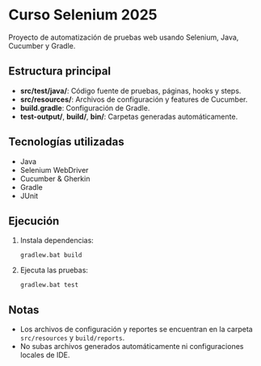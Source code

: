 # Curso Selenium 2025

Proyecto de automatización de pruebas web usando Selenium, Java, Cucumber y Gradle.

## Estructura principal
- **src/test/java/**: Código fuente de pruebas, páginas, hooks y steps.
- **src/resources/**: Archivos de configuración y features de Cucumber.
- **build.gradle**: Configuración de Gradle.
- **test-output/**, **build/**, **bin/**: Carpetas generadas automáticamente.

## Tecnologías utilizadas
- Java
- Selenium WebDriver
- Cucumber & Gherkin
- Gradle
- JUnit

## Ejecución

1. Instala dependencias:
   ```
   gradlew.bat build
   ```
2. Ejecuta las pruebas:
   ```
   gradlew.bat test
   ```

## Notas
- Los archivos de configuración y reportes se encuentran en la carpeta `src/resources` y `build/reports`.
- No subas archivos generados automáticamente ni configuraciones locales de IDE.
